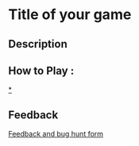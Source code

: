 # Title of your game

## Description

## How to Play :
[*](my_game.exe)
## Feedback
[Feedback and bug hunt form](https://docs.google.com/forms/d/e/1FAIpQLSfOPYb6Wt53hs4A2uRuTIhNCyPBL9V3S9Rrulwye5xaKhoNcg/viewform?usp=sf_link)
